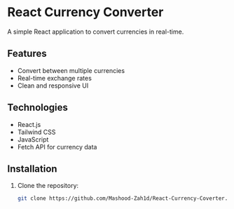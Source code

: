 # React Currency Converter

A simple React application to convert currencies in real-time.

## Features
- Convert between multiple currencies
- Real-time exchange rates
- Clean and responsive UI

## Technologies
- React.js
- Tailwind CSS 
- JavaScript 
- Fetch API for currency data

## Installation
1. Clone the repository:
   ```bash
   git clone https://github.com/Mashood-Zah1d/React-Currency-Coverter.git
